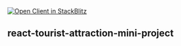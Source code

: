 <a href="https://stackblitz.com/github/kladex/react-tourist-attraction-mini-project-kant/client">
  <img
    alt="Open Client in StackBlitz"
    src="https://developer.stackblitz.com/img/open_in_stackblitz.svg"
  />
</a>

## react-tourist-attraction-mini-project
